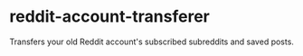 # reddit-account-transferer
 Transfers your old Reddit account's subscribed subreddits and saved posts.
